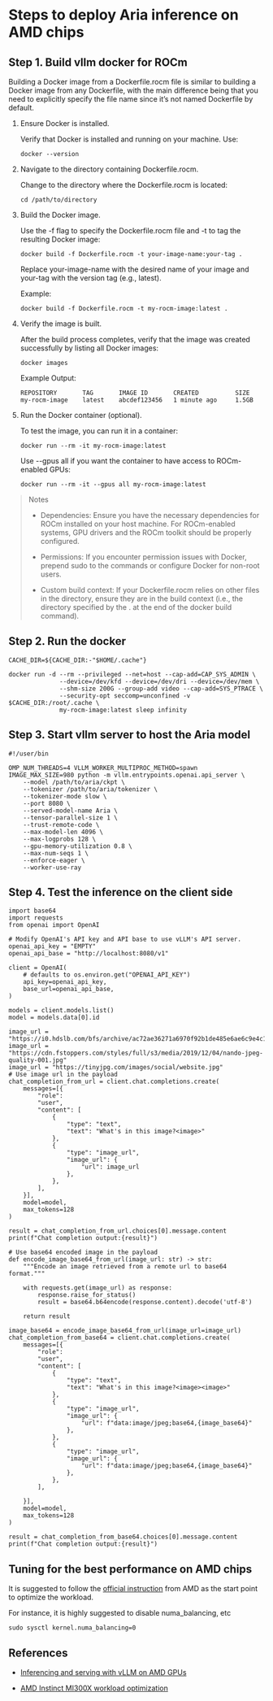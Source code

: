 
# Steps to deploy Aria inference on AMD chips

## Step 1. Build vllm docker for ROCm

Building a Docker image from a Dockerfile.rocm file is similar to building a Docker image from any Dockerfile, with the main difference being that you need to explicitly specify the file name since it’s not named Dockerfile by default.

1.	Ensure Docker is installed.

    Verify that Docker is installed and running on your machine. Use:

    ```
    docker --version
    ```

2.	Navigate to the directory containing Dockerfile.rocm.

    Change to the directory where the Dockerfile.rocm is located:

    ```
    cd /path/to/directory
    ```

3.	Build the Docker image.

    Use the -f flag to specify the Dockerfile.rocm file and -t to tag the resulting Docker image:

    ```
    docker build -f Dockerfile.rocm -t your-image-name:your-tag .
    ```

    Replace your-image-name with the desired name of your image and your-tag with the version tag (e.g., latest).

    Example:

    ```
    docker build -f Dockerfile.rocm -t my-rocm-image:latest .
    ```

4.	Verify the image is built.

    After the build process completes, verify that the image was created successfully by listing all Docker images:

    ```
    docker images
    ```

    Example Output:

    ```
    REPOSITORY       TAG       IMAGE ID       CREATED          SIZE
    my-rocm-image    latest    abcdef123456   1 minute ago     1.5GB
    ```

5.	Run the Docker container (optional).

    To test the image, you can run it in a container:

    ```
    docker run --rm -it my-rocm-image:latest
    ```

    Use --gpus all if you want the container to have access to ROCm-enabled GPUs:

    ```
    docker run --rm -it --gpus all my-rocm-image:latest
    ```


> Notes
> 
>	- Dependencies: Ensure you have the necessary dependencies for ROCm installed on your host machine. For ROCm-enabled systems, GPU drivers and the ROCm toolkit should be properly configured.
>
>	- Permissions: If you encounter permission issues with Docker, prepend sudo to the commands or configure Docker for non-root users.
>
>	- Custom build context: If your Dockerfile.rocm relies on other files in the directory, ensure they are in the build context (i.e., the directory specified by the . at the end of the docker build command).

## Step 2. Run the docker 

```
CACHE_DIR=${CACHE_DIR:-"$HOME/.cache"}

docker run -d --rm --privileged --net=host --cap-add=CAP_SYS_ADMIN \
              --device=/dev/kfd --device=/dev/dri --device=/dev/mem \
              --shm-size 200G --group-add video --cap-add=SYS_PTRACE \
              --security-opt seccomp=unconfined -v $CACHE_DIR:/root/.cache \
              my-rocm-image:latest sleep infinity
```

## Step 3. Start vllm server to host the Aria model

```
#!/user/bin

OMP_NUM_THREADS=4 VLLM_WORKER_MULTIPROC_METHOD=spawn IMAGE_MAX_SIZE=980 python -m vllm.entrypoints.openai.api_server \
    --model /path/to/aria/ckpt \
    --tokenizer /path/to/aria/tokenizer \
    --tokenizer-mode slow \
    --port 8080 \
    --served-model-name Aria \
    --tensor-parallel-size 1 \
    --trust-remote-code \
    --max-model-len 4096 \
    --max-logprobs 128 \
    --gpu-memory-utilization 0.8 \
    --max-num-seqs 1 \
    --enforce-eager \
    --worker-use-ray  
```

## Step 4. Test the inference on the client side

```
import base64
import requests
from openai import OpenAI

# Modify OpenAI's API key and API base to use vLLM's API server.
openai_api_key = "EMPTY"
openai_api_base = "http://localhost:8080/v1"

client = OpenAI(
    # defaults to os.environ.get("OPENAI_API_KEY")
    api_key=openai_api_key,
    base_url=openai_api_base,
)

models = client.models.list()
model = models.data[0].id

image_url = "https://i0.hdslb.com/bfs/archive/ac72ae36271a6970f92b1de485e6ae6c9e4c1ebb.jpg"
image_url = "https://cdn.fstoppers.com/styles/full/s3/media/2019/12/04/nando-jpeg-quality-001.jpg"
image_url = "https://tinyjpg.com/images/social/website.jpg"
# Use image url in the payload
chat_completion_from_url = client.chat.completions.create(
    messages=[{
        "role":
        "user",
        "content": [
            {
                "type": "text",
                "text": "What's in this image?<image>"
            },
            {
                "type": "image_url",
                "image_url": {
                    "url": image_url
                },
            },
        ],
    }],
    model=model,
    max_tokens=128
)

result = chat_completion_from_url.choices[0].message.content
print(f"Chat completion output:{result}")

# Use base64 encoded image in the payload
def encode_image_base64_from_url(image_url: str) -> str:
    """Encode an image retrieved from a remote url to base64 format."""

    with requests.get(image_url) as response:
        response.raise_for_status()
        result = base64.b64encode(response.content).decode('utf-8')

    return result

image_base64 = encode_image_base64_from_url(image_url=image_url)
chat_completion_from_base64 = client.chat.completions.create(
    messages=[{
        "role":
        "user",
        "content": [
            {
                "type": "text",
                "text": "What's in this image?<image><image>"
            },
            {
                "type": "image_url",
                "image_url": {
                    "url": f"data:image/jpeg;base64,{image_base64}"
                },
            },
            {
                "type": "image_url",
                "image_url": {
                    "url": f"data:image/jpeg;base64,{image_base64}"
                },
            },
        ],
        
    }],
    model=model,
    max_tokens=128
)

result = chat_completion_from_base64.choices[0].message.content
print(f"Chat completion output:{result}")

```

## Tuning for the best performance on AMD chips

It is suggested to follow the [official instruction](https://rocm.docs.amd.com/en/latest/how-to/tuning-guides/mi300x/workload.html) from AMD as the start point to optimize the workload.

For instance, it is highly suggested to disable numa_balancing, etc

```
sudo sysctl kernel.numa_balancing=0
```

## References

- [Inferencing and serving with vLLM on AMD GPUs](https://rocm.blogs.amd.com/artificial-intelligence/vllm/README.html)

- [AMD Instinct MI300X workload optimization](https://rocm.docs.amd.com/en/latest/how-to/tuning-guides/mi300x/workload.html)
